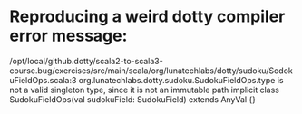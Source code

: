 # Reproducing a weird dotty compiler error message:

/opt/local/github.dotty/scala2-to-scala3-course.bug/exercises/src/main/scala/org/lunatechlabs/dotty/sudoku/SodokuFieldOps.scala:3
org.lunatechlabs.dotty.sudoku.SudokuFieldOps.type is not a valid singleton type, since it is not an immutable path
implicit class SudokuFieldOps(val sudokuField: SudokuField) extends AnyVal {}
